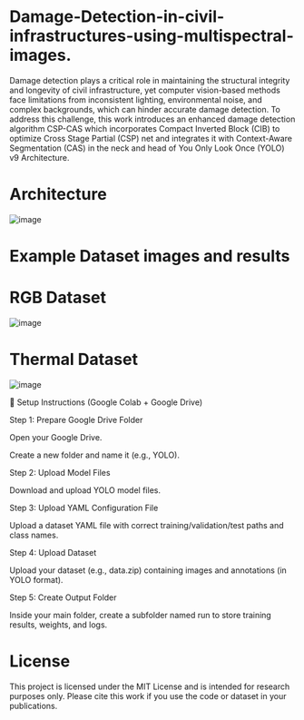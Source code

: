 # Damage-Detection-in-civil-infrastructures-using-multispectral-images.
Damage detection plays a critical role in maintaining the structural integrity and longevity of civil infrastructure, yet computer vision-based methods face limitations from inconsistent lighting, environmental noise, and complex backgrounds, which can hinder accurate damage detection. To address this challenge, this work introduces an enhanced damage detection algorithm CSP-CAS which incorporates Compact Inverted Block (CIB) to optimize Cross Stage Partial (CSP) net and integrates it with Context-Aware Segmentation (CAS) in the neck and head of You Only Look Once (YOLO) v9 Architecture. 

# Architecture


![image](https://github.com/user-attachments/assets/72225168-2d21-43d1-9756-fde52c595041)



# Example Dataset images and results
# RGB Dataset

![image](https://github.com/user-attachments/assets/32335fb1-589c-48c4-93df-595db419f0ff)


# Thermal Dataset
![image](https://github.com/user-attachments/assets/5d7a13ec-af09-4d99-8de6-1d7a68d2b731)

🔧 Setup Instructions (Google Colab + Google Drive)

Step 1: Prepare Google Drive Folder

Open your Google Drive.

Create a new folder and name it (e.g., YOLO).

Step 2: Upload Model Files

Download and upload YOLO model files.

Step 3: Upload YAML Configuration File

Upload a dataset YAML file with correct training/validation/test paths and class names.

Step 4: Upload Dataset

Upload your dataset (e.g., data.zip) containing images and annotations (in YOLO format).

Step 5: Create Output Folder

Inside your main folder, create a subfolder named run to store training results, weights, and logs.


# License
This project is licensed under the MIT License and is intended for research purposes only. Please cite this work if you use the code or dataset in your publications.

